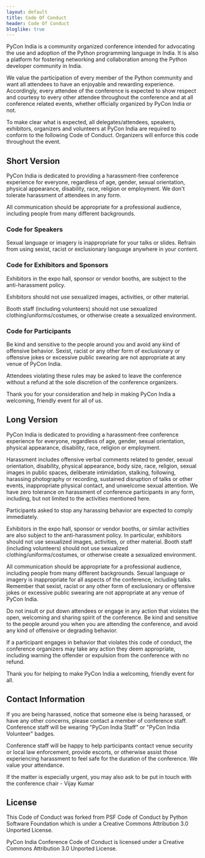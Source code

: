 ```yaml
---
layout: default
title: Code Of Conduct
header: Code Of Conduct
bloglike: true
---
```


PyCon India is a community organized conference intended for advocating the use and adoption
of the Python programming language in India. It is also a platform for fostering networking
and collaboration among the Python developer community in India.

We value the participation of every member of the Python community and want all attendees to
have an enjoyable and rewarding experience. Accordingly, every attendee of the conference is
expected to show respect and courtesy to every other attendee throughout the conference and at
all conference related events, whether officially organized by PyCon India or not.

To make clear what is expected, all delegates/attendees, speakers, exhibitors, organizers and
volunteers at PyCon India are required to conform to the following Code of Conduct. Organizers
will enforce this code throughout the event.

## Short Version

PyCon India is dedicated to providing a harassment-free conference experience for everyone,
regardless of age, gender, sexual orientation, physical appearance, disability, race, religion or
employment. We don't tolerate harassment of attendees in any form.

All communication should be appropriate for a professional audience, including people from many
different backgrounds.

### Code for Speakers

Sexual language or imagery is inappropriate for your talks or slides. Refrain from using sexist,
racist or exclusionary language anywhere in your content.

### Code for Exhibitors and Sponsors

Exhibitors in the expo hall, sponsor or vendor booths, are subject to the anti-harassment policy.

Exhibitors should not use sexualized images, activities, or other material.

Booth staff (including volunteers) should not use sexualized clothing/uniforms/costumes, or otherwise
create a sexualized environment.

### Code for Participants

Be kind and sensitive to the people around you and avoid any kind of offensive behavior. Sexist,
racist or any other form of exclusionary or offensive jokes or excessive public swearing are not
appropriate at any venue of PyCon India.

Attendees violating these rules may be asked to leave the conference without a refund at the sole
discretion of the conference organizers.

Thank you for your consideration and help in making PyCon India a welcoming, friendly event for all of us.

## Long Version

PyCon India is dedicated to providing a harassment-free conference experience for everyone, regardless of age,
gender, sexual orientation, physical appearance, disability, race, religion or employment.

Harassment includes offensive verbal comments related to gender, sexual orientation, disability, physical appearance,
body size, race, religion, sexual images in public spaces, deliberate intimidation, stalking, following,
harassing photography or recording, sustained disruption of talks or other events, inappropriate physical contact,
and unwelcome sexual attention. We have zero tolerance on harassment of conference participants in any form, including,
but not limited to the activities mentioned here.

Participants asked to stop any harassing behavior are expected to comply immediately.

Exhibitors in the expo hall, sponsor or vendor booths, or similar activities are also subject to the anti-harassment
policy. In particular, exhibitors should not use sexualized images, activities, or other material. Booth staff
(including volunteers) should not use sexualized clothing/uniforms/costumes, or otherwise create a sexualized environment.

All communication should be appropriate for a professional audience, including people from many different backgrounds.
Sexual language or imagery is inappropriate for all aspects of the conference, including talks. Remember that sexist,
racist or any other form of exclusionary or offensive jokes or excessive public swearing are not appropriate at any
venue of PyCon India.

Do not insult or put down attendees or engage in any action that violates the open, welcoming and sharing spirit of
the conference. Be kind and sensitive to the people around you when you are attending the conference, and avoid any
kind of offensive or degrading behavior.

If a participant engages in behavior that violates this code of conduct, the conference organizers may take any action
they deem appropriate, including warning the offender or expulsion from the conference with no refund.

Thank you for helping to make PyCon India a welcoming, friendly event for all.

## Contact Information

If you are being harassed, notice that someone else is being harassed, or have any other concerns, please contact a
member of conference staff. Conference staff will be wearing "PyCon India Staff" or "PyCon India Volunteer" badges.

Conference staff will be happy to help participants contact venue security or local law enforcement, provide escorts,
or otherwise assist those experiencing harassment to feel safe for the duration of the conference. We value your attendance.

If the matter is especially urgent, you may also ask to be put in touch with the conference chair - Vijay Kumar

## License

This Code of Conduct was forked from PSF Code of Conduct by Python Software Foundation which is under a Creative
Commons Attribution 3.0 Unported License.

PyCon India Conference Code of Conduct is licensed under a Creative Commons Attribution 3.0 Unported License.
